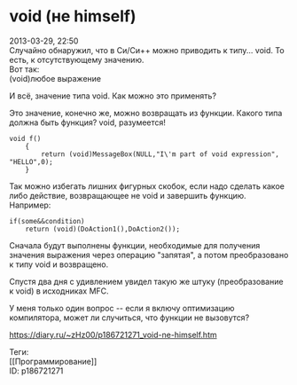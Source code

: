 void (не himself)
==================

   
 2013-03-29, 22:50   
  Случайно обнаружил, что в Си/Си++ можно приводить к типу... void. То есть, к отсутствующему значению.   
 Вот так:   
 (void)любое выражение   
   
 И всё, значение типа void. Как можно это применять?   
   
 Это значение, конечно же, можно возвращать из функции. Какого типа должна быть функция? void, разумеется!   
   
 
```
void f()  
	{  
		return (void)MessageBox(NULL,"I\'m part of void expression", "HELLO",0);  
	}
```
   
   
 Так можно избегать лишних фигурных скобок, если надо сделать какое либо действие, возвращающее не void и завершить функцию. Например:   
 
```
if(some&&condition)  
	return (void)(DoAction1(),DoAction2());
```
   
   
 Сначала будут выполнены функции, необходимые для получения значения выражения через операцию "запятая", а потом преобразовано к типу void и возвращено.   
   
 Спустя два дня с удивлением увидел такую же штуку (преобразование к void) в исходниках MFC.   
   
 У меня только один вопрос -- если я включу оптимизацию компилятора, может ли случиться, что функции не вызовутся?   
    
 <https://diary.ru/~zHz00/p186721271_void-ne-himself.htm>   
   
 Теги:   
 [[Программирование]]   
 ID: p186721271